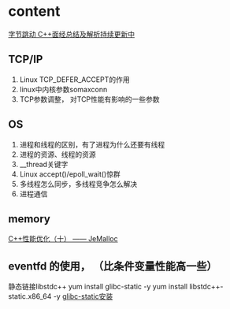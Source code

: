 
# content

[字节跳动 C++面经总结及解析持续更新中](https://zhuanlan.zhihu.com/p/354132072)  

## TCP/IP
1. Linux TCP_DEFER_ACCEPT的作用  
2. linux中内核参数somaxconn  
3. TCP参数调整， 对TCP性能有影响的一些参数


## OS
1. 进程和线程的区别，有了进程为什么还要有线程  
2. 进程的资源、线程的资源  
3. __thread关键字  
4. Linux accept()/epoll_wait()惊群  
5. 多线程怎么同步，多线程竞争怎么解决
6. 进程通信

## memory
[C++性能优化（十） —— JeMalloc](https://blog.51cto.com/u_9291927/2575161)  



eventfd 的使用， （比条件变量性能高一些）
---
静态链接libstdc++
yum install glibc-static -y
yum install libstdc++-static.x86_64 -y
[glibc-static安装](https://blog.csdn.net/itas109/article/details/104226783)  